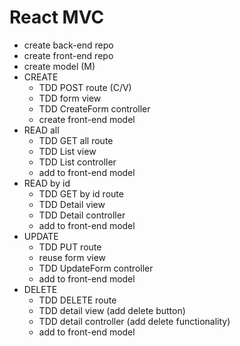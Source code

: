 # React MVC

* create back-end repo
* create front-end repo
* create model (M)
* CREATE
  * TDD POST route (C/V)
  * TDD form view
  * TDD CreateForm controller
  * create front-end model
* READ all
  * TDD GET all route
  * TDD List view
  * TDD List controller
  * add to front-end model
* READ by id
  * TDD GET by id route
  * TDD Detail view
  * TDD Detail controller
  * add to front-end model
* UPDATE
  * TDD PUT route
  * reuse form view
  * TDD UpdateForm controller
  * add to front-end model
* DELETE
  * TDD DELETE route
  * TDD detail view (add delete button)
  * TDD detail controller (add delete functionality)
  * add to front-end model
